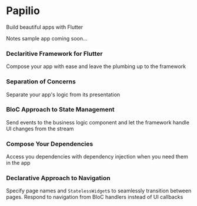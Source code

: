 # Papilio

Build beautiful apps with Flutter

Notes sample app coming soon...

### Declaritive Framework for Flutter
Compose your app with ease and leave the plumbing up to the framework

### Separation of Concerns
Separate your app's logic from its presentation

### BloC Approach to State Management
Send events to the business logic component and let the framework handle UI changes from the stream

### Compose Your Dependencies
Access you dependencies with dependency injection when you need them in the app

### Declarative Approach to Navigation
Specify page names and `StatelessWidget`s to seamlessly transition between pages. Respond to navigation from BloC handlers instead of UI callbacks